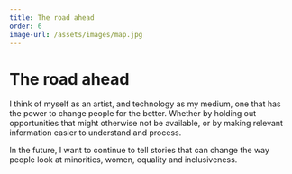 ```yaml
---
title: The road ahead
order: 6
image-url: /assets/images/map.jpg
---
```


# The road ahead

I think of myself as an artist, and technology as my medium, one that has the power to change people for the better. Whether by holding out opportunities that might otherwise not be available, or by making relevant information easier to understand  and process.

In the future, I want to continue to tell stories that can change the way people look at minorities, women, equality and inclusiveness. 

